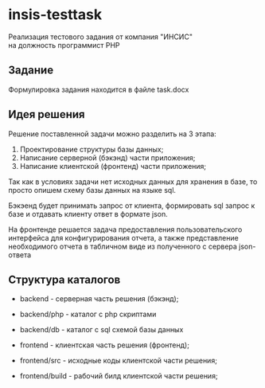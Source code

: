 insis-testtask
==============

Реализация тестового задания 
от компания "ИНСИС"  
на должность программист PHP


Задание
-------

Формулировка задания находится в файле task.docx


Идея решения
------------

Решение поставленной задачи можно разделить на 3 этапа:

1) Проектирование структуры базы данных;
2) Написание серверной (бэкэнд) части приложения;
3) Написание клиентской (фронтенд) части приложения;

Так как в условиях задачи нет исходных данных для хранения в базе, то просто
опишем схему базы данных на языке sql.

Бэкэенд будет принимать запрос от клиента, формировать sql запрос к базе и 
отдавать клиенту ответ в формате json. 

На фронтенде решается задача предоставления пользовательского интерфейса для 
конфигурирования отчета, а также представление необходимого отчета в табличном
виде из полученного с сервера json-ответа

Структура каталогов
-------------------

*  backend  - серверная часть решения (бэкэнд);

  * backend/php - каталог с php скриптами
  * backend/db  - каталог с sql схемой базы данныx

*  frontend - клиентская часть решения (фронтенд);

  * frontend/src   - исходные коды клиентской части решения;
  * frontend/build - рабочий билд клиентской части решения;
